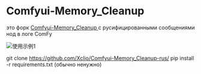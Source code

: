 ﻿# Comfyui-Memory_Cleanup

это форк [Comfyui-Memory_Cleanup ](https://github.com/LAOGOU-666/Comfyui-Memory_Cleanup) с русифицированными сообщениями нод в логе ComFy


![使用示例1](1.png)


git clone https://github.com/Xclio/Comfyui-Memory_Cleanup-rus/
pip install -r requirements.txt (обычно ненужно)





